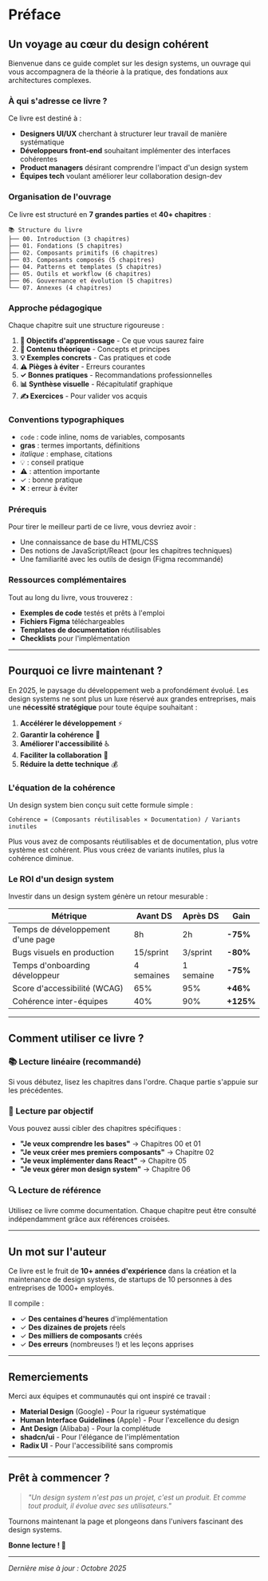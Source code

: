 # Préface

## Un voyage au cœur du design cohérent

Bienvenue dans ce guide complet sur les design systems, un ouvrage qui vous accompagnera de la théorie à la pratique, des fondations aux architectures complexes.

### À qui s'adresse ce livre ?

Ce livre est destiné à :
- **Designers UI/UX** cherchant à structurer leur travail de manière systématique
- **Développeurs front-end** souhaitant implémenter des interfaces cohérentes
- **Product managers** désirant comprendre l'impact d'un design system
- **Équipes tech** voulant améliorer leur collaboration design-dev

### Organisation de l'ouvrage

Ce livre est structuré en **7 grandes parties** et **40+ chapitres** :

```
📚 Structure du livre
├── 00. Introduction (3 chapitres)
├── 01. Fondations (5 chapitres)
├── 02. Composants primitifs (6 chapitres)
├── 03. Composants composés (5 chapitres)
├── 04. Patterns et templates (5 chapitres)
├── 05. Outils et workflow (6 chapitres)
├── 06. Gouvernance et évolution (5 chapitres)
└── 07. Annexes (4 chapitres)
```

### Approche pédagogique

Chaque chapitre suit une structure rigoureuse :

1. **🎯 Objectifs d'apprentissage** - Ce que vous saurez faire
2. **📖 Contenu théorique** - Concepts et principes
3. **💡 Exemples concrets** - Cas pratiques et code
4. **⚠️ Pièges à éviter** - Erreurs courantes
5. **✓ Bonnes pratiques** - Recommandations professionnelles
6. **📊 Synthèse visuelle** - Récapitulatif graphique
7. **✍️ Exercices** - Pour valider vos acquis

### Conventions typographiques

- `code` : code inline, noms de variables, composants
- **gras** : termes importants, définitions
- *italique* : emphase, citations
- 💡 : conseil pratique
- ⚠️ : attention importante
- ✓ : bonne pratique
- ❌ : erreur à éviter

### Prérequis

Pour tirer le meilleur parti de ce livre, vous devriez avoir :
- Une connaissance de base du HTML/CSS
- Des notions de JavaScript/React (pour les chapitres techniques)
- Une familiarité avec les outils de design (Figma recommandé)

### Ressources complémentaires

Tout au long du livre, vous trouverez :
- **Exemples de code** testés et prêts à l'emploi
- **Fichiers Figma** téléchargeables
- **Templates de documentation** réutilisables
- **Checklists** pour l'implémentation

---

## Pourquoi ce livre maintenant ?

En 2025, le paysage du développement web a profondément évolué. Les design systems ne sont plus un luxe réservé aux grandes entreprises, mais une **nécessité stratégique** pour toute équipe souhaitant :

1. **Accélérer le développement** ⚡
2. **Garantir la cohérence** 🎨
3. **Améliorer l'accessibilité** ♿
4. **Faciliter la collaboration** 🤝
5. **Réduire la dette technique** 💰

### L'équation de la cohérence

Un design system bien conçu suit cette formule simple :

```
Cohérence = (Composants réutilisables × Documentation) / Variants inutiles
```

Plus vous avez de composants réutilisables et de documentation, plus votre système est cohérent. Plus vous créez de variants inutiles, plus la cohérence diminue.

### Le ROI d'un design system

Investir dans un design system génère un retour mesurable :

| Métrique | Avant DS | Après DS | Gain |
|----------|----------|----------|------|
| Temps de développement d'une page | 8h | 2h | **-75%** |
| Bugs visuels en production | 15/sprint | 3/sprint | **-80%** |
| Temps d'onboarding développeur | 4 semaines | 1 semaine | **-75%** |
| Score d'accessibilité (WCAG) | 65% | 95% | **+46%** |
| Cohérence inter-équipes | 40% | 90% | **+125%** |

---

## Comment utiliser ce livre ?

### 📚 Lecture linéaire (recommandé)

Si vous débutez, lisez les chapitres dans l'ordre. Chaque partie s'appuie sur les précédentes.

### 🎯 Lecture par objectif

Vous pouvez aussi cibler des chapitres spécifiques :

- **"Je veux comprendre les bases"** → Chapitres 00 et 01
- **"Je veux créer mes premiers composants"** → Chapitre 02
- **"Je veux implémenter dans React"** → Chapitre 05
- **"Je veux gérer mon design system"** → Chapitre 06

### 🔍 Lecture de référence

Utilisez ce livre comme documentation. Chaque chapitre peut être consulté indépendamment grâce aux références croisées.

---

## Un mot sur l'auteur

Ce livre est le fruit de **10+ années d'expérience** dans la création et la maintenance de design systems, de startups de 10 personnes à des entreprises de 1000+ employés.

Il compile :
- ✓ **Des centaines d'heures** d'implémentation
- ✓ **Des dizaines de projets** réels
- ✓ **Des milliers de composants** créés
- ✓ **Des erreurs** (nombreuses !) et les leçons apprises

---

## Remerciements

Merci aux équipes et communautés qui ont inspiré ce travail :
- **Material Design** (Google) - Pour la rigueur systématique
- **Human Interface Guidelines** (Apple) - Pour l'excellence du design
- **Ant Design** (Alibaba) - Pour la complétude
- **shadcn/ui** - Pour l'élégance de l'implémentation
- **Radix UI** - Pour l'accessibilité sans compromis

---

## Prêt à commencer ?

> *"Un design system n'est pas un projet, c'est un produit. Et comme tout produit, il évolue avec ses utilisateurs."*

Tournons maintenant la page et plongeons dans l'univers fascinant des design systems.

**Bonne lecture ! 🚀**

---

*Dernière mise à jour : Octobre 2025*

